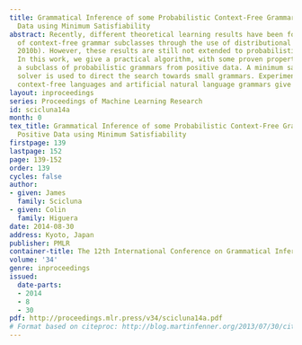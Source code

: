 ```yaml
---
title: Grammatical Inference of some Probabilistic Context-Free Grammars from Positive
  Data using Minimum Satisfiability
abstract: Recently, different theoretical learning results have been found for a variety
  of context-free grammar subclasses through the use of distributional learning (Clark,
  2010b). However, these results are still not extended to probabilistic grammars.
  In this work, we give a practical algorithm, with some proven properties, that learns
  a subclass of probabilistic grammars from positive data. A minimum satisfiability
  solver is used to direct the search towards small grammars. Experiments on typical
  context-free languages and artificial natural language grammars give positive results.
layout: inproceedings
series: Proceedings of Machine Learning Research
id: scicluna14a
month: 0
tex_title: Grammatical Inference of some Probabilistic Context-Free Grammars from
  Positive Data using Minimum Satisfiability
firstpage: 139
lastpage: 152
page: 139-152
order: 139
cycles: false
author:
- given: James
  family: Scicluna
- given: Colin
  family: Higuera
date: 2014-08-30
address: Kyoto, Japan
publisher: PMLR
container-title: The 12th International Conference on Grammatical Inference
volume: '34'
genre: inproceedings
issued:
  date-parts:
  - 2014
  - 8
  - 30
pdf: http://proceedings.mlr.press/v34/scicluna14a.pdf
# Format based on citeproc: http://blog.martinfenner.org/2013/07/30/citeproc-yaml-for-bibliographies/
---
```

